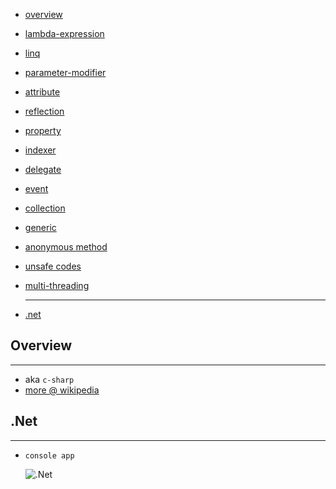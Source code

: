 * [overview](#overview)
* [lambda-expression](./lambda-expression)
* [linq](./linq)
* [parameter-modifier](./parameter-modifier)
* [attribute](./attribute)
* [reflection](./reflection)
* [property](./property)
* [indexer](./indexer)
* [delegate](./delegate)
* [event](./event)
* [collection](./collection)
* [generic](./generic)
* [anonymous method](./a-method)
* [unsafe codes](https://www.tutorialspoint.com/csharp/csharp_unsafe_codes.htm)
* [multi-threading](https://www.tutorialspoint.com/csharp/csharp_multithreading.htm)

	---

* [.net](#dotnet)

## Overview <a name="overview"></a>

---

* aka `c-sharp`
* [more @ wikipedia](https://en.wikipedia.org/wiki/C_Sharp_%28programming_language%29)

## .Net <a name="dotnet"></a>

---

* `console app`

	![.Net](_asset/img/00.png)